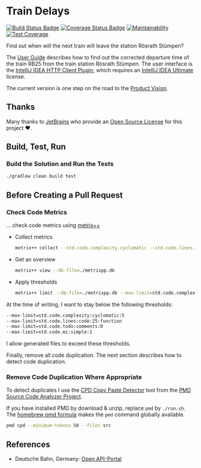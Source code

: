 # Train Delays

[![Build Status Badge](https://github.com/wonderbird/train-delays/workflows/Java%20CI%20with%20Gradle/badge.svg)](https://github.com/wonderbird/train-delays/actions/workflows/gradle.yml?query=workflow%3A%22Java+CI+with+Gradle%22)
[![Coverage Status Badge](https://coveralls.io/repos/github/wonderbird/train-delays/badge.svg?branch=main)](https://coveralls.io/github/wonderbird/train-delays?branch=main)
[![Maintainability](https://api.codeclimate.com/v1/badges/90718a2dfc4e3bde6d44/maintainability)](https://codeclimate.com/github/wonderbird/train-delays/maintainability)
[![Test Coverage](https://api.codeclimate.com/v1/badges/90718a2dfc4e3bde6d44/test_coverage)](https://codeclimate.com/github/wonderbird/train-delays/test_coverage)

Find out when will the next train will leave the station Rösrath Stümpen?

The [User Guide](docs/user-guide.md) describes how to find out the corrected departure time of the train RB25 from
the train station Rösrath Stümpen. The user interface is the
[IntelliJ IDEA HTTP Client Plugin](https://www.jetbrains.com/help/idea/http-client-in-product-code-editor.html),
which requires an [IntelliJ IDEA Ultimate](https://www.jetbrains.com/products/compare/?product=idea&product=idea-ce)
license.

The current version is one step on the road to the [Product Vision](docs/product-vision.md).

## Thanks

Many thanks to [JetBrains](https://www.jetbrains.com/?from=train-delays) who provide
an [Open Source License](https://www.jetbrains.com/community/opensource/) for this project ❤️.

## Build, Test, Run

### Build the Solution and Run the Tests

```sh
./gradlew clean build test
```

## Before Creating a Pull Request

### Check Code Metrics

... check code metrics using [metrix++](https://github.com/metrixplusplus/metrixplusplus)

- Collect metrics
  ```sh
  metrix++ collect --std.code.complexity.cyclomatic --std.code.lines.code --std.code.todo.comments --std.code.maintindex.simple -- .
  ```

- Get an overview
  ```sh
  metrix++ view --db-file=./metrixpp.db
  ```

- Apply thresholds
  ```sh
  metrix++ limit --db-file=./metrixpp.db --max-limit=std.code.complexity:cyclomatic:5 --max-limit=std.code.lines:code:25:function --max-limit=std.code.todo:comments:0 --max-limit=std.code.mi:simple:1
  ```

At the time of writing, I want to stay below the following thresholds:

```sh
--max-limit=std.code.complexity:cyclomatic:5
--max-limit=std.code.lines:code:25:function
--max-limit=std.code.todo:comments:0
--max-limit=std.code.mi:simple:1
```

I allow generated files to exceed these thresholds.

Finally, remove all code duplication. The next section describes how to detect code duplication.

### Remove Code Duplication Where Appropriate

To detect duplicates I use the [CPD Copy Paste Detector](https://pmd.github.io/latest/pmd_userdocs_cpd.html)
tool from the [PMD Source Code Analyzer Project](https://pmd.github.io/latest/index.html).

If you have installed PMD by download & unzip, replace `pmd` by `./run.sh`.
The [homebrew pmd formula](https://formulae.brew.sh/formula/pmd) makes the `pmd` command globally available. 

```sh
pmd cpd --minimum-tokens 50 --files src
```

## References

* Deutsche Bahn, Germany: [Open API-Portal](https://developer.deutschebahn.com/store/site/pages/home.jag)
